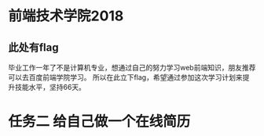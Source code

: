# 前端技术学院2018
## 此处有flag
毕业工作一年了不是计算机专业，想通过自己的努力学习web前端知识，朋友推荐可以去百度前端学院学习。
所以在此立下flag，希望通过参加这次学习计划来提升技能水平，坚持66天。
# 任务二 给自己做一个在线简历
